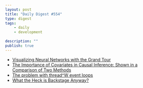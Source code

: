 ```yaml
---
layout: post
title: "Daily Digest #554"
type: digest
tags: 
    - daily
    - development
    
description: ""
publish: true
---
```


- [Visualizing Neural Networks with the Grand Tour](https://distill.pub/2020/grand-tour/)
- [The Importance of Covariates in Causal Inference: Shown in a Comparison of Two Methods](https://tech.wayfair.com/2020/03/the-importance-of-covariates-in-causal-inference/)
- [The problem with thread^W event loops](https://blog.cloudflare.com/the-problem-with-event-loops/)
- [What the Heck is Backstage Anyway?](https://labs.spotify.com/2020/03/17/what-the-heck-is-backstage-anyway/)
